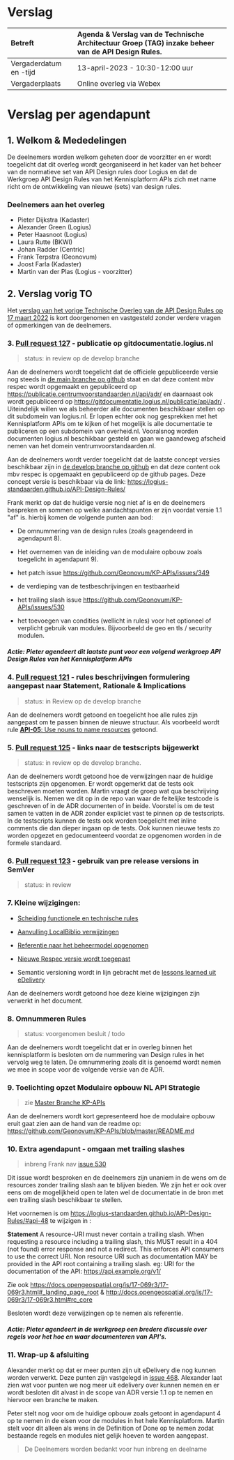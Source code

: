 # Verslag

| Betreft                | **Agenda & Verslag van de Technische Architectuur Groep (TAG) inzake beheer van de API Design Rules.** |
| :--------------------- | :----------------------------------------------------------- |
| Vergaderdatum en -tijd | 13-april-2023 - 10:30-12:00 uur                              |
| Vergaderplaats         | Online overleg via Webex                                     |

# Verslag per agendapunt 

## 1. Welkom & Mededelingen

De deelnemers worden welkom geheten door de voorzitter en er wordt toegelicht dat dit overleg wordt georganiseerd in het kader van het beheer van de normatieve set van API Design rules door Logius en dat de Werkgroep API Design Rules van het Kennisplatform APIs zich met name richt om de ontwikkeling van nieuwe (sets) van design rules.

### Deelnemers aan het overleg

- Pieter Dijkstra (Kadaster)
- Alexander Green (Logius)
- Peter Haasnoot (Logius)
- Laura Rutte (BKWI)
- Johan Radder (Centric)
- Frank Terpstra (Geonovum)
- Joost Farla (Kadaster)
- Martin van der Plas (Logius - voorzitter)

 

## 2. Verslag vorig TO

Het  [verslag van het vorige Technische Overleg van de API Design Rules op 17 maart 2022](https://github.com/Logius-standaarden/Overleg/blob/main/API/2022-03-17/Agenda%20en%20verslag%2020220317.md) is kort doorgenomen en vastgesteld zonder verdere vragen of opmerkingen van de deelnemers.

### 3. [Pull request 127](https://github.com/Logius-standaarden/API-Design-Rules/pull/127) - publicatie op gitdocumentatie.logius.nl

> status: in review op de develop branche 

Aan de deelnemers wordt toegelicht dat de officiele gepubliceerde versie nog steeds in [de main branche op github](https://github.com/Logius-standaarden/API-Design-Rules/tree/main) staat en dat deze content mbv respec wordt opgemaakt en gepubliceerd op https://publicatie.centrumvoorstandaarden.nl/api/adr/ en daarnaast ook wordt gepubliceerd op https://gitdocumentatie.logius.nl/publicatie/api/adr/ . Uiteindelijk willen we als beheerder alle documenten beschikbaar stellen op dit subdomein van logius.nl. Er lopen echter ook nog gesprekken met het Kennisplatform APIs om te kijken of het mogelijk is alle documentatie te publiceren op een subdomein van overheid.nl. Vooralsnog worden documenten logius.nl beschikbaar gesteld en gaan we gaandeweg afscheid nemen van het domein ventrumvoorstandaarden.nl.

Aan de deelnemers wordt verder toegelicht dat de laatste concept versies beschikbaar zijn in [de develop branche op github](https://github.com/Logius-standaarden/API-Design-Rules/tree/develop) en dat deze content ook mbv respec is opgemaakt en gepubliceerd op de github pages. Deze concept versie is beschikbaar via de link: https://logius-standaarden.github.io/API-Design-Rules/

Frank merkt op dat de huidige versie nog niet af is en de deelnemers bespreken en sommen op welke aandachtspunten er zijn voordat versie 1.1 "af" is. hierbij komen de volgende punten aan bod:

- De omnummering van de design rules (zoals geagendeerd in agendapunt 8).

- Het overnemen van de inleiding van de modulaire opbouw zoals toegelicht in agendapunt 9).

- het patch issue https://github.com/Geonovum/KP-APIs/issues/349

- de verdieping van de testbeschrijvingen en testbaarheid

- het trailing slash issue https://github.com/Geonovum/KP-APIs/issues/530

- het toevoegen van condities (wellicht in rules) voor het optioneel of verplicht gebruik van modules. Bijvoorbeeld de geo en tls / security modulen.

##### Actie: Pieter agendeert dit laatste punt voor een volgend werkgroep API Design Rules van het Kennisplatform APIs

### 4. [Pull request 121](https://github.com/Logius-standaarden/API-Design-Rules/pull/121) - rules beschrijvingen formulering aangepast naar Statement, Rationale & Implications 

> status: in Review op de develop branche

Aan de deelnemers wordt getoond en toegelicht hoe alle rules zijn aangepast om te passen binnen de nieuwe structuur. Als voorbeeld wordt rule [**API-05**: Use nouns to name resources](https://logius-standaarden.github.io/API-Design-Rules/#api-05) getoond.



### 5. [Pull request 125](https://github.com/Logius-standaarden/API-Design-Rules/pull/125) - links naar de testscripts bijgewerkt 
> status: in review op de develop branche.

Aan de deelnemers wordt getoond hoe de verwijzingen naar de huidige testscripts zijn opgenomen. Er wordt opgemerkt dat de tests ook beschreven moeten worden. Martin vraagt de groep wat qua beschrijving wenselijk is. Nemen we dit op in de repo van waar de feitelijke testcode is geschreven of in de ADR documenten of in beide. Voorstel is om de test samen te vatten in de ADR zonder expliciet vast te pinnen op de testscripts. In de testscripts kunnen de tests ook worden toegelicht met inline comments die dan dieper ingaan op de tests. Ook kunnen nieuwe tests zo worden opgezet en gedocumenteerd voordat ze opgenomen worden in de formele standaard.


### 6. [Pull request 123](https://github.com/Logius-standaarden/API-Design-Rules/pull/123) - gebruik van pre release versions in SemVer 
> status: in review



### 7. Kleine wijzigingen:
- [Scheiding functionele en technische rules](https://github.com/Logius-standaarden/API-Design-Rules/commit/d1f85e16f968ffd5c4ca29bf9ad7b41c7a0dac9e)

- [Aanvulling LocalBiblio verwijzingen](https://github.com/Logius-standaarden/API-Design-Rules/commit/9d3dd8d61fada7a65529fe94b27dba349ebe6b44)

- [Referentie naar het beheermodel opgenomen](https://github.com/Logius-standaarden/API-Design-Rules/pull/124)

- [Nieuwe Respec versie wordt toegepast](https://github.com/Logius-standaarden/respec)

- Semantic versioning wordt in lijn gebracht met de [lessons learned uit eDelivery](https://github.com/Geonovum/KP-APIs/issues/468)

Aan de deelnemers wordt getoond hoe deze kleine wijzigingen zijn verwerkt in het document. 


### 8. Omnummeren Rules
> status: voorgenomen besluit / todo

Aan de deelnemers wordt toegelicht dat er in overleg binnen het kennisplatform is besloten om de nummering van Design rules in het vervolg weg te laten. De omnummering zoals dit is genoemd wordt nemen we mee in scope voor de volgende versie van de ADR.


### 9. Toelichting opzet Modulaire opbouw NL API Strategie 
> zie [Master Branche KP-APIs](https://github.com/Geonovum/KP-APIs/blob/master/README.md)

Aan de deelnemers wordt kort gepresenteerd hoe de modulaire opbouw eruit gaat zien aan de hand van de readme op: https://github.com/Geonovum/KP-APIs/blob/master/README.md


### 10. Extra agendapunt - omgaan met trailing slashes 
> inbreng Frank nav [issue 530](https://github.com/Geonovum/KP-APIs/issues/530)

Dit issue wordt besproken en de deelnemers zijn unaniem in de wens om de resources zonder trailing slash aan te blijven bieden. We zijn het er ook over eens om de mogelijkheid open te laten wel de documentatie in de bron met een trailing slash beschikbaar te stellen.

Het voornemen is om https://logius-standaarden.github.io/API-Design-Rules/#api-48 
te wijzigen in :

**Statement**
A resource-URI must never contain a trailing slash. When requesting a resource including a trailing slash, this MUST result in a 404 (not found) error response and not a redirect. This enforces API consumers to use the correct URI. Non resource URI such as documentation MAY be provided in the API root containing a trailing slash. 
eg: URI for the documentation of the API:
https://api.example.org/v1/

Zie ook https://docs.opengeospatial.org/is/17-069r3/17-069r3.html#_landing_page_root & http://docs.opengeospatial.org/is/17-069r3/17-069r3.html#rc_core

Besloten wordt deze verwijzingen op te nemen als referentie.

##### Actie: Pieter agendeert in de werkgroep een bredere discussie over regels voor het hoe en waar documenteren van API's.

### 11. Wrap-up & afsluiting
Alexander merkt op dat er meer punten zijn uit eDelivery die nog kunnen worden verwerkt. Deze punten zijn vastgelegd in [issue 468](https://github.com/Geonovum/KP-APIs/issues/468).  Alexander laat zien wat voor punten we nog meer uit edelivery over kunnen nemen en er wordt besloten dit alvast in de scope van ADR versie 1.1 op te nemen en hiervoor een branche te maken.

Peter stelt nog voor om de huidige opbouw zoals getoont in agendapunt 4 op te nemen in de eisen voor de modules in het hele Kennisplatform. Martin stelt voor dit alleen als wens in de Definition of Done op te nemen zodat bestaande regels en modules niet gelijk hoeven te worden aangepast.

> De Deelnemers worden bedankt voor hun inbreng en deelname

